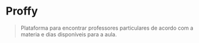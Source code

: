 # Proffy
> Plataforma para encontrar professores particulares de acordo com a materia e dias disponíveis para a aula.
